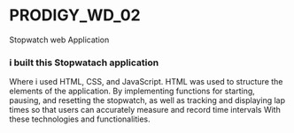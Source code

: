 # PRODIGY_WD_02
Stopwatch  web Application
### i built this Stopwatach application
Where i used HTML, CSS, and JavaScript.  HTML was used to structure the elements of the application. By implementing functions for starting, pausing, and resetting the stopwatch, as well as tracking and displaying lap times so that users can accurately measure and record time intervals With these technologies and functionalities.